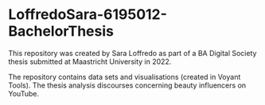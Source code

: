 # LoffredoSara-6195012-BachelorThesis

This repository was created by Sara Loffredo as part of a BA Digital Society thesis submitted at Maastricht University in 2022.

The repository contains data sets and visualisations (created in Voyant Tools). The thesis analysis discourses concerning beauty influencers on YouTube.


